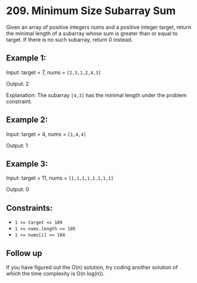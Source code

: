 # 209. Minimum Size Subarray Sum
Given an array of positive integers nums and a positive integer target, return the minimal length of a 
subarray
 whose sum is greater than or equal to target. If there is no such subarray, return 0 instead.

 

## Example 1:

Input: target = 7, nums = `[2,3,1,2,4,3]`<p>
Output: 2<p>
Explanation: The subarray `[4,3]` has the minimal length under the problem constraint.
## Example 2:

Input: target = 4, nums = `[1,4,4]`<p>
Output: 1<p>
## Example 3:

Input: target = 11, nums = `[1,1,1,1,1,1,1,1]`<p>
Output: 0
 

## Constraints:

- `1 <= target <= 109`
- `1 <= nums.length <= 105`
- `1 <= nums[i] <= 104`
 

## Follow up
If you have figured out the O(n) solution, try coding another solution of which the time complexity is O(n log(n)).